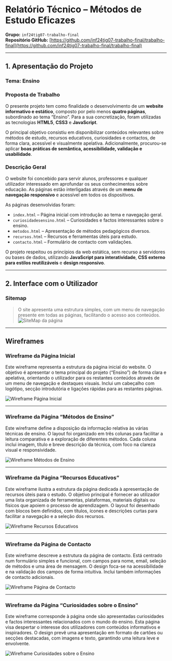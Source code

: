 # Relatório Técnico – Métodos de Estudo Eficazes

**Grupo:** `inf24tig07-trabalho-final`  
**Repositório GitHub:** [https://github.com/inf24tig07-trabalho-final/trabalho-final](https://github.com/inf24tig07-trabalho-final/trabalho-final)

---

## 1. Apresentação do Projeto

### Tema: Ensino

### Proposta de Trabalho

O presente projeto tem como finalidade o desenvolvimento de um **website informativo e estático**, composto por pelo menos **quatro páginas**, subordinado ao tema “Ensino”. Para a sua concretização, foram utilizadas as tecnologias **HTML5**, **CSS3** e **JavaScript**.

O principal objetivo consistiu em disponibilizar conteúdos relevantes sobre métodos de estudo, recursos educativos, curiosidades e contactos, de forma clara, acessível e visualmente apelativa. Adicionalmente, procurou-se aplicar **boas práticas de semântica, acessibilidade, validação e usabilidade**.

### Descrição Geral

O website foi concebido para servir alunos, professores e qualquer utilizador interessado em aprofundar os seus conhecimentos sobre educação. As páginas estão interligadas através de um **menu de navegação responsivo** e acessível em todos os dispositivos.

As páginas desenvolvidas foram:

- `index.html` – Página inicial com introdução ao tema e navegação geral.
- `curiosidadesensino.html` – Curiosidades e factos interessantes sobre o ensino.
- `metodos.html` – Apresentação de métodos pedagógicos diversos.
- `recursos.html` – Recursos e ferramentas úteis para estudo.
- `contacto.html` – Formulário de contacto com validações.

O projeto respeitou os princípios da web estática, sem recurso a servidores ou bases de dados, utilizando **JavaScript para interatividade**, **CSS externo para estilos reutilizáveis** e **design responsivo**.

---

## 2. Interface com o Utilizador

### Sitemap

> O site apresenta uma estrutura simples, com um menu de navegação presente em todas as páginas, facilitando o acesso aos conteúdos.
![SiteMap da página](imagensrelatorio/sitemap.png)

---

## Wireframes

### Wireframe da Página Inicial

Este wireframe representa a estrutura da página inicial do website. O objetivo é apresentar o tema principal do projeto (“Ensino”) de forma clara e apelativa, orientando o utilizador para os restantes conteúdos através de um menu de navegação e destaques visuais. Inclui um cabeçalho com logótipo, secção introdutória e ligações rápidas para as restantes páginas.

![Wireframe Página Inicial](imagensrelatorio/index.html.png)

---

### Wireframe da Página “Métodos de Ensino”

Este wireframe define a disposição da informação relativa às várias técnicas de ensino. O layout foi organizado em três colunas para facilitar a leitura comparativa e a exploração de diferentes métodos. Cada coluna inclui imagem, título e breve descrição da técnica, com foco na clareza visual e responsividade.

![Wireframe Métodos de Ensino](imagensrelatorio/metodosestudo.html.png)

---

### Wireframe da Página “Recursos Educativos”

Este wireframe ilustra a estrutura da página dedicada à apresentação de recursos úteis para o estudo. O objetivo principal é fornecer ao utilizador uma lista organizada de ferramentas, plataformas, materiais digitais ou físicos que apoiem o processo de aprendizagem. O layout foi desenhado com blocos bem definidos, com títulos, ícones e descrições curtas para facilitar a navegação e a seleção dos recursos.

![Wireframe Recursos Educativos](imagensrelatorio/recursosestudo.html.png)

---

### Wireframe da Página de Contacto

Este wireframe descreve a estrutura da página de contacto. Está centrado num formulário simples e funcional, com campos para nome, email, seleção de métodos e uma área de mensagem. O design foca-se na acessibilidade e na validação dos campos de forma intuitiva. Inclui também informações de contacto adicionais.

![Wireframe Página de Contacto](imagensrelatorio/contactos.html.png)

---

### Wireframe da Página “Curiosidades sobre o Ensino”

Este wireframe corresponde à página onde são apresentadas curiosidades e factos interessantes relacionados com o mundo do ensino. Esta página visa despertar o interesse dos utilizadores com conteúdos informativos e inspiradores. O design prevê uma apresentação em formato de cartões ou secções destacadas, com imagens e texto, garantindo uma leitura leve e envolvente.

![Wireframe Curiosidades sobre o Ensino](imagensrelatorio/Ensino.png)

